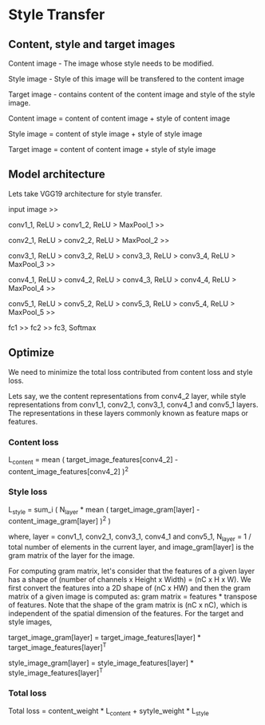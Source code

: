 # Style Transfer

## Content, style and target images
Content image - The image whose style needs to be modified.

Style image - Style of this image will be transfered to the content image

Target image - contains content of the content image and style of the style image.


Content image = content of content image + style of content image

Style image = content of style image + style of style image

Target image = content of content image + style of style image

## Model architecture
Lets take VGG19 architecture for style transfer.

input image >>

conv1_1, ReLU > conv1_2, ReLU > MaxPool_1 >>

conv2_1, ReLU > conv2_2, ReLU > MaxPool_2 >>

conv3_1, ReLU > conv3_2, ReLU > conv3_3, ReLU > conv3_4, ReLU > MaxPool_3 >>

conv4_1, ReLU > conv4_2, ReLU > conv4_3, ReLU > conv4_4, ReLU > MaxPool_4 >>

conv5_1, ReLU > conv5_2, ReLU > conv5_3, ReLU > conv5_4, ReLU > MaxPool_5 >>

fc1 >> fc2 >> fc3, Softmax



## Optimize
We need to minimize the total loss contributed from content loss and style loss.

Lets say, we the content representations from conv4_2 layer, while style representations from conv1_1, conv2_1, conv3_1, conv4_1 and conv5_1 layers. The representations in these layers commonly known as feature maps or features.

### Content loss
L<sub>content</sub> = mean ( target_image_features[conv4_2] - content_image_features[conv4_2] )<sup>2</sup>

### Style loss
L<sub>style</sub> = sum_i ( N<sub>layer</sub> * mean ( target_image_gram[layer] - content_image_gram[layer] )<sup>2</sup> )

where, layer = conv1_1, conv2_1, conv3_1, conv4_1 and conv5_1, N<sub>layer</sub> = 1 / total number of elements in the current layer, and image_gram[layer] is the gram matrix of the layer for the image.

For computing gram matrix, let's consider that the features of a given layer has a shape of (number of channels x Height x Width) = (nC x H x W). We first convert the features into a 2D shape of (nC x HW) and then the gram matrix of a given image is computed as: gram matrix = features * transpose of features. Note that the shape of the gram matrix is (nC x nC), which is independent of the spatial dimension of the features. For the target and style images,

target_image_gram[layer] = target_image_features[layer] * target_image_features[layer]<sup>T</sup>

style_image_gram[layer] = style_image_features[layer] * style_image_features[layer]<sup>T</sup>


### Total loss
Total loss = content_weight * L<sub>content</sub> + sytyle_weight * L<sub>style</sub>
